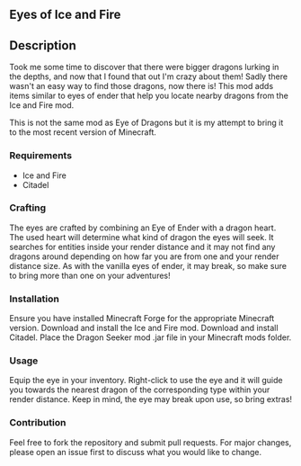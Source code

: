 ## Eyes of Ice and Fire

## Description
Took me some time to discover that there were bigger dragons lurking in the depths, and now that I found that out I'm crazy about them! Sadly there wasn't an easy way to find those dragons, now there is! This mod adds items similar to eyes of ender that help you locate nearby dragons from the Ice and Fire mod.

This is not the same mod as Eye of Dragons but it is my attempt to bring it to the most recent version of Minecraft.

### Requirements
* Ice and Fire
* Citadel

### Crafting
The eyes are crafted by combining an Eye of Ender with a dragon heart. The used heart will determine what kind of dragon the eyes will seek. It searches for entities inside your render distance and it may not find any dragons around depending on how far you are from one and your render distance size. As with the vanilla eyes of ender, it may break, so make sure to bring more than one on your adventures!

### Installation
Ensure you have installed Minecraft Forge for the appropriate Minecraft version.
Download and install the Ice and Fire mod.
Download and install Citadel.
Place the Dragon Seeker mod .jar file in your Minecraft mods folder.

### Usage
Equip the eye in your inventory.
Right-click to use the eye and it will guide you towards the nearest dragon of the corresponding type within your render distance.
Keep in mind, the eye may break upon use, so bring extras!

### Contribution
Feel free to fork the repository and submit pull requests. For major changes, please open an issue first to discuss what you would like to change.
